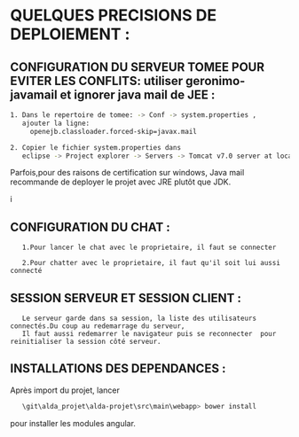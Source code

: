 # QUELQUES PRECISIONS DE DEPLOIEMENT :


## CONFIGURATION DU SERVEUR TOMEE POUR EVITER LES CONFLITS: utiliser geronimo-javamail et ignorer java mail de JEE :
~~~bash
1. Dans le repertoire de tomee: -> Conf -> system.properties , 
   ajouter la ligne:
     openejb.classloader.forced-skip=javax.mail

2. Copier le fichier system.properties dans 
   eclipse -> Project explorer -> Servers -> Tomcat v7.0 server at localhost-confg
~~~

Parfois,pour des raisons de certification sur windows, Java mail recommande de deployer le projet avec JRE plutôt que JDK.


i
## CONFIGURATION DU CHAT :
 
       1.Pour lancer le chat avec le proprietaire, il faut se connecter
  
       2.Pour chatter avec le proprietaire, il faut qu'il soit lui aussi connecté
  

## SESSION SERVEUR ET SESSION CLIENT :
 
       Le serveur garde dans sa session, la liste des utilisateurs connectés.Du coup au redemarrage du serveur,
       Il faut aussi redemarrer le navigateur puis se reconnecter  pour reinitialiser la session côté serveur.
  
## INSTALLATIONS DES DEPENDANCES  :
 
   Après import du projet, lancer 
   ~~~bash
      \git\alda_projet\alda-projet\src\main\webapp> bower install 
   ~~~
   pour installer les modules angular.
 
 

